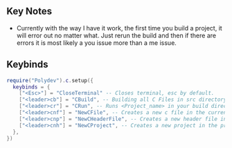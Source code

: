 ## Key Notes
* Currently with the way I have it work, the first time you build a project, it will error out no matter what. Just rerun the build and then if there are errors it is most likely a you issue more than a me issue.

## Keybinds
```lua
require("Polydev").c.setup({
  keybinds = {
    ["<Esc>"] = "CloseTerminal" -- Closes terminal, esc by default. 
    ["<leader>cb"] = "CBuild", -- Building all C Files in src directory in.
    ["<leader>cr"] = "CRun", -- Runs <Project_name> in your build directory 
    ["<leader>cnf"] = "NewCFile", -- Creates a new c file in the current project src folder
    ["<leader>cnp"] = "NewCHeaderFile", -- Creates a new header file in the current project src folder
    ["<leader>cnh"] = "NewCProject", -- Creates a new project in the project directory in the config, defaults to ~/Projects/C unless project_root is set
  },
})
```
